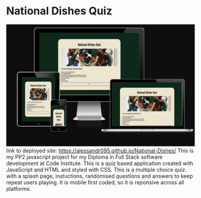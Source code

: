 # National Dishes Quiz

![Am i responsive screenshot](assets/images/responsive.webp)
link to deployed site: https://alessandr095.github.io/National-Dishes/
This is my PP2 javascript project for my Diploma in Full Stack software development at Code Institute.
This is a quiz based application created with JavaScript and HTML and styled with CSS.
This is a multiple choice quiz. with a splash page, instuctions, randomised questions and answers to keep repeat users playing.
It is mobile first coded, so it is reponsive across all platforms.
